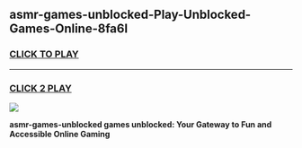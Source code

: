 
## asmr-games-unblocked-Play-Unblocked-Games-Online-8fa6l
<h3>
<a href="https://premium76.site?title=asmr-games-unblocked&ref=24A">CLICK TO PLAY</a></h3>
<hr>

<h3>
<a href="https://premium76.site?title=asmr-games-unblocked&ref=24A">CLICK 2 PLAY</a>
  
</h3>

<a href="https://premium76.site?title=asmr-games-unblocked&ref=24A"><img src="https://clearcache.store/games.png"></a>


**asmr-games-unblocked games unblocked: Your Gateway to Fun and Accessible Online Gaming**
